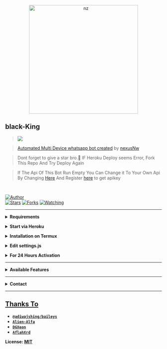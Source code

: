 <p align="center">
<img src="https://telegra.ph/file/1cb4411cf1156ed50b050.jpg" alt="nz" width="350"/>
</p>

## black-King

> <a href="https://youtu.be/W-QCp2fWRTo"><img src="https://img.shields.io/badge/Tutorial-Video-ff0000?style=for-the-badge&logo=youtube&logoColor=ff000000&link=https://www.youtube.com/c/BOTINDO" /><br>

> [Automated Multi Device whatsapp bot created](https://github.com/nexusNw/Gojo-Satoru) by [nexusNw](github.com/nexusNw)

> Dont forget to give a star bro.🥲 IF Heroku Deploy seems Error, Fork This Repo And Try Deploy Again

> If The Api Of This Bot Run Empty You Can Change it To Your Own Api By Changing [Here](https://github.com/nexusNw/Gojo-Satoru/blob/master/settings.js#L18) And Register [here](https://zenzapis.xyz/) to get apikey


</br>

<a href="https://github.com/SACHIBOT"><img title="Author" src="https://img.shields.io/badge/Author-SACHIBOT-blue.svg?color=54aeff&style=for-the-badge&logo=github" /></a>  
<a href="https://github.com/SACHIBOT/Black-King"><img title="Stars" src="https://img.shields.io/github/stars/SACHIBOT/Black-King?color=54aeff&style=flat-square" /></a>
<a href="https://github.com/SACHIBOT/Black-King/network/members"><img title="Forks" src="https://img.shields.io/github/forks/SACHIBOT/Black-King?color=54aeff&style=flat-square" /></a>
<a href="https://github.com/SACHIBOT/Black-King/watchers"><img title="Watching" src="https://img.shields.io/github/watchers/SACHIBOT/Black-King?label=watchers&color=54aeff&style=flat-square" /></a> <br>

---

<!-- Requirements -->
<b><details><summary>Requirements</summary></b>
* Some Text Editor
* [Node JS](https://nodejs.org/en/)
* [Git](https://git-scm.com/downloads)
* [FFMPEG](https://ffmpeg.org/download.html)
  
```bash
Add FFmpeg to PATH environment variable
```
</details>


<!-- Start via Heroku -->
<b><details><summary>Start via Heroku</summary></b>

* `Scan QR Code For Session`

<a href="https://replit.com/@SACHIBOT/M-D-SCANNER?v=1?outputonly=1&lite=1#index.js"><img title="BLACK-KING" src="https://repl.it/badge/github/quiec/whatsasena" width="300"></a>
  <br><br><br>
* `❗❗FORK THIS BEFORE PROCEEDING`

 `Use This Button To Fork Now`

  <a href="https://github.com/SACHIBOT/Black-King/fork"><img title="BLACK-KING" src="https://github.com/Alien-alfa/Alien-alfa/blob/beta/img/pngegg.png?raw=true" width="200"></a>
<br>
* `Deploy In Heroku`


<a href="https://heroku.com/deploy"><img title="BLACK-KING" src="https://www.herokucdn.com/deploy/button.svg" width="400"></a><br>

* Or copy this url and change GITHUBID with your github username and click GO <br>.

  ```
  https://heroku.com/deploy?template=https://github.com/GITHUBID/Black-King 
  ```

  <br> <br>

<!---->

</details>



<!-- Installation via Termux -->
<b><details><summary>Installation on Termux</summary></b>
```bash
> apt update
> apt upgrade
> pkg update && pkg upgrade
> pkg install bash
> pkg install libwebp
> pkg install git -y
> pkg install nodejs -y 
> pkg install ffmpeg -y 
> pkg install wget
> pkg install imagemagick -y
> git clone https://github.com/SACHIBOT/Black-King
> cd Black-King
> npm install
```
</details>

<!-- Edit -->
<b><details><summary>Edit settings.js</summary></b>
```bash
global.APIKeys = {
	'https://zenzapis.xyz': 'YOURAPIKEY',
}
  
global.owner = ["9181XXXXXX"]
global.ownername = ["YourName"]
```
</details>


<!-- 24hrs-->
<b><details><summary>For 24 Hours Activation</summary></b>

```bash
npm i -g pm2 && pm2 start index.js && pm2 save && pm2 logs
```

</details>

----


<b><details><summary>Available Features</summary><br>
	
| Features |  Availability |
| :------: |  :----------: |
|   Convert     |       ✅     |
|   Database     |       ✅     |
|   Owner     |       ✅    |
|   Islami     |       ✅     |
|   Downloader     |       ✅     |
|   Webzone     |       ✅[      |
|   Searching     |       ✅      |
|   Textpro     |       ✅      |
|   Ephoto     |       ✅     |
|   Anime Web     |       ✅      |
|   Stalker     |       ✅      |
|   Random Text     |       ✅     |
|   Random Image     |       ✅     |
|   Nekos Life     |       ✅      |
|   More Nsfw     |       ✅      |
|   Creator     |       ✅      |

</details>


----

<!-- Contact Owner -->
<b><details><summary>Contact</summary></b>

## ```Connect With Me```
<p align="center">
<a href="https://wa.me/94725881990"><img src="https://img.shields.io/badge/Contact Nexus-25D366?style=for-the-badge&logo=whatsapp&logoColor=white" />
<a href="https://youtube.com"><img src="https://img.shields.io/badge/Subscribe Nexus-ff0000?style=for-the-badge&logo=youtube&logoColor=ff000000&link=https://www.youtube.com/c/BOTINDO" /><br>
</p>

</details>


</details><hr>

## Thanks To
* [`@adiwajshing/baileys`](https://github.com/adiwajshing/baileys)
* [`Alien-Alfa`](https://github.com/Alien-Alfa)
* [`DGXeon`](https://github.com/DGXeon)
* [`AflahXrd`](https://github.com/nexusNw)


License: [MIT](https://github.com/SACHIBOT/Black-KingLICENSE)
